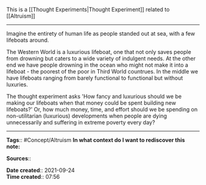 This is a [[Thought Experiments|Thought Experiment]] related to [[Altruism]]

---

Imagine the entirety of human life as people standed out at sea, with a few lifeboats around.

The Western World is a luxurious lifeboat, one that not only saves people from drowning but caters to a wide variety of indulgent needs. At the other end we have people drowning in the ocean who might not make it into a lifeboat - the poorest of the poor in Third World countrues. In the middle we have lifeboats ranging from barely functional to functional but without luxuries.

The thought experiment asks 'How fancy and luxurious should we be making our lifeboats when that money could be spent building new lifeboats?'
Or, how much money, time, and effort should we be spending on non-utilitarian (luxurious) developments when people are dying unnecessarily and suffering in extreme poverty every day?


---


**Tags**:: #Concept/Altruism 
**In what context do I want to rediscover this note:**

**Sources**::

**Date created**:: 2021-09-24  
**Time created**:: 07:56